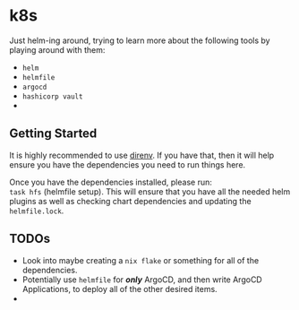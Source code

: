# k8s

Just helm-ing around, trying to learn more about the following tools by playing around with them:
- `helm`
- `helmfile`
- `argocd`
- `hashicorp vault`
- 

## Getting Started

It is highly recommended to use [direnv](https://direnv.net/docs/installation.html). If you have that, then it will help ensure you have the dependencies you need to run things here.

Once you have the dependencies installed, please run:  
`task hfs` (helmfile setup). This will ensure that you have all the needed helm plugins as well as checking chart dependencies and updating the `helmfile.lock`.

## TODOs

- Look into maybe creating a `nix flake` or something for all of the dependencies.
- Potentially use `helmfile` for ***only*** ArgoCD, and then write ArgoCD Applications, to deploy all of the other desired items.
- 
